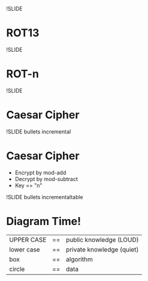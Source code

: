 !SLIDE
# ROT13 #

!SLIDE
# ROT-n #

!SLIDE
# Caesar Cipher #

!SLIDE bullets incremental
# Caesar Cipher #

* Encrypt by mod-add
* Decrypt by mod-subtract
* Key == "n"

!SLIDE bullets incrementaltable
# Diagram Time! #

<table>
  <tr>
    <td>UPPER CASE</td>
    <td>==</td>
    <td>public knowledge (LOUD)</td>
  </tr>
  <tr>
    <td>lower case</td>
    <td>==</td>
    <td>private knowledge <span class="smaller">(quiet)</span></td>
  </tr>
  <tr>
    <td><span class="boxed">box</span></td>
    <td>==</td>
    <td>algorithm</td>
  </tr>
  <tr>
    <td><span class="circled">circle</span></td>
    <td>==</td>
    <td>data</td>
  </tr>
</table>
